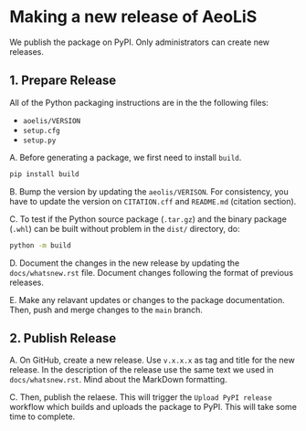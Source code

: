 # Making a new release of AeoLiS

We publish the package on PyPI. Only administrators can create new releases.

## 1. Prepare Release
 All of the Python
packaging instructions are in the the following files:

* `aoelis/VERSION`
* `setup.cfg`
* `setup.py`

A. Before generating a package, we first need to install `build`.

```bash
pip install build 
```

B. Bump the version by updating the `aeolis/VERISON`. For consistency, you have to update the version on `CITATION.cff` and `README.md` (citation section).

C. To test if the Python source package (`.tar.gz`) and the binary package (`.whl`) can be built without problem in the `dist/` directory, do:

```bash
python -m build
```

D. Document the changes in the new release by updating the `docs/whatsnew.rst` file. Document changes following the format of previous releases.

E. Make any relavant updates or changes to the package documentation. Then, push and merge changes to the `main` branch.

## 2. Publish Release

A. On GitHub, create a new release. Use `v.x.x.x` as tag and title for the new release. In the description of the release use the same text we used in `docs/whatsnew.rst`. Mind about the MarkDown formatting.

C. Then, publish the relaese. This will trigger the `Upload PyPI release` workflow which builds and uploads the package to PyPI. This will take some time to complete.

